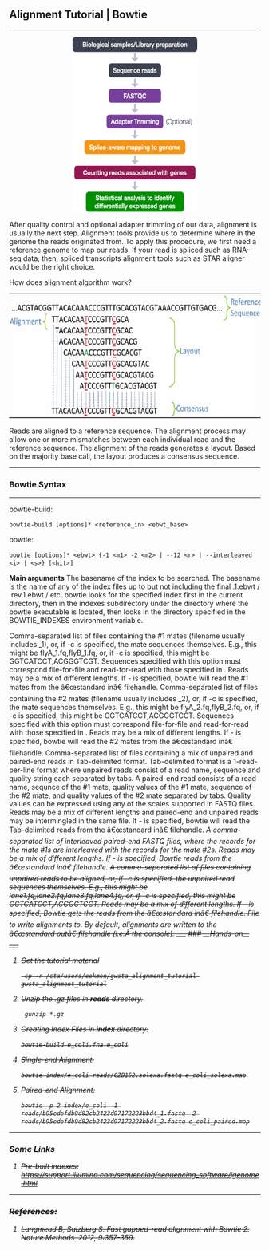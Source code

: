 ## __Alignment Tutorial | Bowtie__

--- 
<p align="center">
<img src="RNAseqWorkflow.png" alt="rna"
	title="RNA" width="250" height="350" />
</p>

After quality control and optional adapter trimming of our data, alignment is usually the next step. Alignment tools provide us to determine where in the genome the reads originated from. To apply this procedure, we first need a reference genome to map our reads. If your read is spliced such as RNA-seq data, then, spliced transcripts alignment tools such as STAR aligner would be the right choice. 

How does alignment algorithm work?

<p align="center">
<img src="aln.jpg" alt="rna"
	title="RNA" width="650" height="250" />
</p>

Reads are aligned to a reference sequence. The alignment process may allow one or more mismatches between each individual read and the reference sequence. The alignment of the reads generates a layout. Based on the majority base call, the layout produces a consensus sequence. 
___

### __Bowtie Syntax__
___
bowtie-build:

    bowtie-build [options]* <reference_in> <ebwt_base>


bowtie:

    bowtie [options]* <ebwt> {-1 <m1> -2 <m2> | --12 <r> | --interleaved <i> | <s>} [<hit>]

__Main arguments__
<ebwt>
The basename of the index to be searched. The basename is the name of any of the index files up to but not including the final .1.ebwt / .rev.1.ebwt / etc. bowtie looks for the specified index first in the current directory, then in the indexes subdirectory under the directory where the bowtie executable is located, then looks in the directory specified in the BOWTIE_INDEXES environment variable.

<m1>
Comma-separated list of files containing the #1 mates (filename usually includes _1), or, if -c is specified, the mate sequences themselves. E.g., this might be flyA_1.fq,flyB_1.fq, or, if -c is specified, this might be GGTCATCCT,ACGGGTCGT. Sequences specified with this option must correspond file-for-file and read-for-read with those specified in <m2>. Reads may be a mix of different lengths. If - is specified, bowtie will read the #1 mates from the â€œstandard inâ€ filehandle.

<m2>
Comma-separated list of files containing the #2 mates (filename usually includes _2), or, if -c is specified, the mate sequences themselves. E.g., this might be flyA_2.fq,flyB_2.fq, or, if -c is specified, this might be GGTCATCCT,ACGGGTCGT. Sequences specified with this option must correspond file-for-file and read-for-read with those specified in <m1>. Reads may be a mix of different lengths. If - is specified, bowtie will read the #2 mates from the â€œstandard inâ€ filehandle.

<r>
Comma-separated list of files containing a mix of unpaired and paired-end reads in Tab-delimited format. Tab-delimited format is a 1-read-per-line format where unpaired reads consist of a read name, sequence and quality string each separated by tabs. A paired-end read consists of a read name, sequnce of the #1 mate, quality values of the #1 mate, sequence of the #2 mate, and quality values of the #2 mate separated by tabs. Quality values can be expressed using any of the scales supported in FASTQ files. Reads may be a mix of different lengths and paired-end and unpaired reads may be intermingled in the same file. If - is specified, bowtie will read the Tab-delimited reads from the â€œstandard inâ€ filehandle.

<i>
A comma-separated list of interleaved paired-end FASTQ files, where the records for the mate #1s are interleaved with the records for the mate #2s. Reads may be a mix of different lengths. If - is specified, Bowtie reads from the â€œstandard inâ€ filehandle.

<s>
A comma-separated list of files containing unpaired reads to be aligned, or, if -c is specified, the unpaired read sequences themselves. E.g., this might be lane1.fq,lane2.fq,lane3.fq,lane4.fq, or, if -c is specified, this might be GGTCATCCT,ACGGGTCGT. Reads may be a mix of different lengths. If - is specified, Bowtie gets the reads from the â€œstandard inâ€ filehandle.

<hit>
File to write alignments to. By default, alignments are written to the â€œstandard outâ€ filehandle (i.e.Â the console).
___
### __Hands-on__
___

1. Get the tutorial material

        cp -r /cta/users/eekmen/gwsta_alignment_tutorial gwsta_alignment_tutorial
2. Unzip the .gz files in __reads__ directory. 

        gunzip *.gz


3. Creating Index Files in __index__ directory:

       bowtie-build e_coli.fna e_coli

4. Single-end Alignment:

       bowtie index/e_coli reads/CZB152.solexa.fastq e_coli_solexa.map

5. Paired-end Alignment:

       bowtie -p 2 index/e_coli -1 reads/b95edefdb9d82cb2423d97172223bbd4_1.fastq -2 reads/b95edefdb9d82cb2423d97172223bbd4_2.fastq e_coli_paired.map

___

### __Some Links__

1. Pre-built indexes: https://support.illumina.com/sequencing/sequencing_software/igenome.html
___
### __References:__

1. Langmead B, Salzberg S. Fast gapped-read alignment with Bowtie 2. Nature Methods. 2012, 9:357-359.

